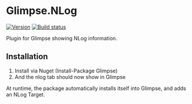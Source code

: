 Glimpse.NLog
============

[![Version](https://img.shields.io/nuget/v/Glimpse.NLog.svg)](https://www.nuget.org/packages/Glimpse.NLog) 
[![Build status](https://ci.appveyor.com/api/projects/status/manmbjmxa8ai75pt?svg=true)](https://ci.appveyor.com/project/rho24/glimpse-nlog)


Plugin for Glimpse showing NLog information. 



## Installation

1. Install via Nuget (Install-Package Glimpse)
2. And the nlog tab should now show in Glimpse

At runtime, the package automatically installs itself into Glimpse, and adds an NLog Target.
